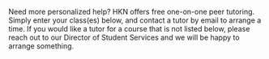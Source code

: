 Need more personalized help? HKN offers free one-on-one peer tutoring. Simply enter your class(es) below, and contact a tutor by email to arrange a time. If you would like a tutor for a course that is not listed below, please reach out to our Director of Student Services and we will be happy to arrange something.
